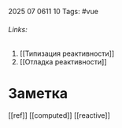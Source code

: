 2025 07 0611 10
Tags: #vue 
###### Links: 
1) [[Типизация реактивности]]
2) [[Отладка реактивности]]
# Заметка
[[ref]]
[[computed]]
[[reactive]]